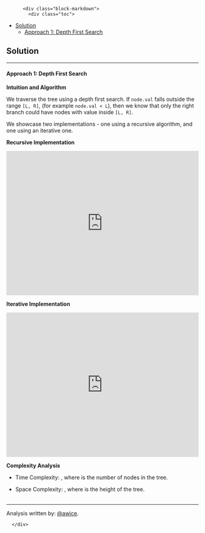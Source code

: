 <div class="article-body">
        
          <div class="block-markdown">
            <div class="toc">
<ul>
<li><a href="#solution">Solution</a><ul>
<li><a href="#approach-1-depth-first-search">Approach 1: Depth First Search</a></li>
</ul>
</li>
</ul>
</div>
<h2 id="solution">Solution</h2>
<hr>
<h4 id="approach-1-depth-first-search">Approach 1: Depth First Search</h4>
<p><strong>Intuition and Algorithm</strong></p>
<p>We traverse the tree using a depth first search.  If <code>node.val</code> falls outside the range <code>[L, R]</code>, (for example <code>node.val &lt; L</code>), then we know that only the right branch could have nodes with value inside <code>[L, R]</code>.</p>
<p>We showcase two implementations - one using a recursive algorithm, and one using an iterative one.</p>
<p><strong>Recursive Implementation</strong></p>
<iframe src="https://leetcode.com/playground/zwwcTGCT/shared" frameborder="0" width="100%" height="378" name="zwwcTGCT"></iframe>

<p><strong>Iterative Implementation</strong></p>
<iframe src="https://leetcode.com/playground/LyVV4ZSy/shared" frameborder="0" width="100%" height="378" name="LyVV4ZSy"></iframe>

<p><strong>Complexity Analysis</strong></p>
<ul>
<li>
<p>Time Complexity:  <script type="math/tex; mode=display">O(N)</script>, where <script type="math/tex; mode=display">N</script> is the number of nodes in the tree.</p>
</li>
<li>
<p>Space Complexity:  <script type="math/tex; mode=display">O(H)</script>, where <script type="math/tex; mode=display">H</script> is the height of the tree.
<br>
<br></p>
</li>
</ul>
<hr>
<p>Analysis written by: <a href="https://leetcode.com/awice">@awice</a>.</p>
          </div>
        
      </div>